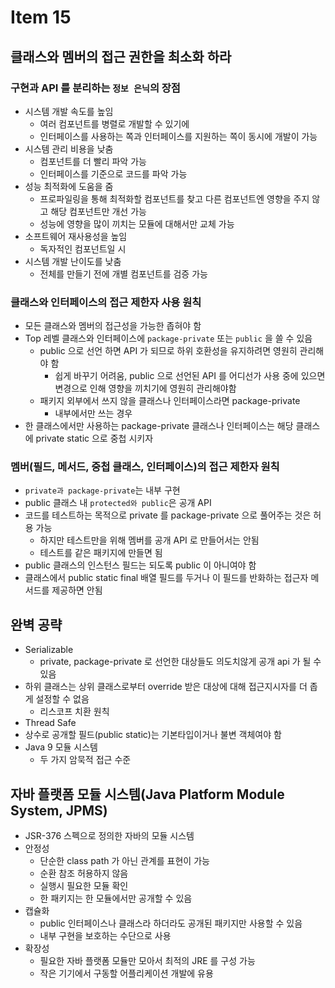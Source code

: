 # Item 15

## 클래스와 멤버의 접근 권한을 최소화 하라

### 구현과 API 를 분리하는 `정보 은닉`의 장점

- 시스템 개발 속도를 높임
  - 여러 컴포넌트를 병렬로 개발할 수 있기에
  - 인터페이스를 사용하는 쪽과 인터페이스를 지원하는 쪽이 동시에 개발이 가능
- 시스템 관리 비용을 낮춤
  - 컴포넌트를 더 빨리 파악 가능
  - 인터페이스를 기준으로 코드를 파악 가능
- 성능 최적화에 도움을 줌
  - 프로파일링을 통해 최적화할 컴포넌트를 찾고 다른 컴포넌트엔 영향을 주지 않고 해당 컴포넌트만 개선 가능
  - 성능에 영향을 많이 끼치는 모듈에 대해서만 교체 가능
- 소프트웨어 재사용성을 높임
  - 독자적인 컴포넌트일 시
- 시스템 개발 난이도를 낮춤
  - 전체를 만들기 전에 개별 컴포넌트를 검증 가능

### 클래스와 인터페이스의 접근 제한자 사용 원칙

- 모든 클래스와 멤버의 접근성을 가능한 좁혀야 함
- Top 레벨 클래스와 인터페이스에 `package-private` 또는 `public` 을 쓸 수 있음
  - public 으로 선언 하면 API 가 되므로 하위 호환성을 유지하려면 영원히 관리해야 함
    - 쉽게 바꾸기 어려움, public 으로 선언된 API 를 어디선가 사용 중에 있으면 변경으로 인해 영향을 끼치기에 영원히 관리해야함
  - 패키지 외부에서 쓰지 않을 클래스나 인터페이스라면 package-private
    - 내부에서만 쓰는 경우
- 한 클래스에서만 사용하는 package-private 클래스나 인터페이스는 해당 클래스에 private static 으로 중첩 시키자

### 멤버(필드, 메서드, 중첩 클래스, 인터페이스)의 접근 제한자 원칙

- `private과 package-private`는 내부 구현
- public 클래스 내 `protected와 public`은 공개 API
- 코드를 테스트하는 목적으로 private 를 package-private 으로 풀어주는 것은 허용 가능
  - 하지만 테스트만을 위해 멤버를 공개 API 로 만들어서는 안됨
  - 테스트를 같은 패키지에 만들면 됨
- public 클래스의 인스턴스 필드는 되도록 public 이 아니여야 함
- 클래스에서 public static final 배열 필드를 두거나 이 필드를 반화하는 접근자 메서드를 제공하면 안됨

## 완벽 공략

- Serializable
  - private, package-private 로 선언한 대상들도 의도치않게 공개 api 가 될 수 있음
- 하위 클래스는 상위 클래스로부터 override 받은 대상에 대해 접근지시자를 더 좁게 설정할 수 없음 
  - 리스코프 치환 원칙
- Thread Safe
- 상수로 공개할 필드(public static)는 기본타입이거나 불변 객체여야 함
- Java 9 모듈 시스템
  - 두 가지 암묵적 접근 수준

## 자바 플랫폼 모듈 시스템(Java Platform Module System, JPMS)

- JSR-376 스펙으로 정의한 자바의 모듈 시스템
- 안정성
  - 단순한 class path 가 아닌 관계를 표현이 가능
  - 순환 참조 허용하지 않음
  - 실행시 필요한 모듈 확인
  - 한 패키지는 한 모듈에서만 공개할 수 있음
- 캡슐화
  - public 인터페이스나 클래스라 하더라도 공개된 패키지만 사용할 수 있음
  - 내부 구현을 보호하는 수단으로 사용
- 확장성
  - 필요한 자바 플랫폼 모듈만 모아서 최적의 JRE 를 구성 가능
  - 작은 기기에서 구동할 어플리케이션 개발에 유용

